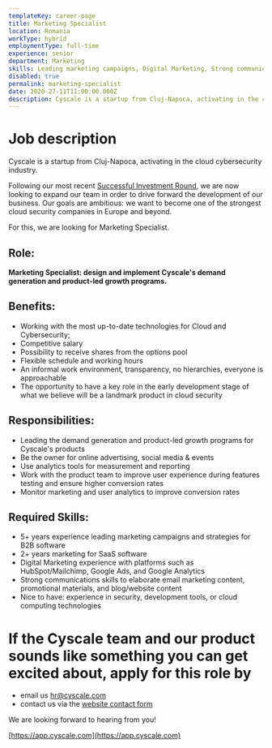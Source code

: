 ```yaml
---
templateKey: career-page
title: Marketing Specialist
location: Romania
workType: hybrid
employmentType: full-time
experience: senior
department: Marketing
skills: Leading marketing campaigns, Digital Marketing, Strong communications, HubSpot/Mailchimp, Google Ads, Google Analytics
disabled: true
permalink: marketing-specialist
date: 2020-27-11T11:00:00.000Z
description: Cyscale is a startup from Cluj-Napoca, activating in the cloud cybersecurity industry. We are looking for a marketing specialist
---
```


# Job description

Cyscale is a startup from Cluj-Napoca, activating in the cloud cybersecurity industry.

Following our most recent [Successful Investment Round](https://www.eu-startups.com/2020/09/romanian-startup-cyscale-raises-e350k-in-4-hours-on-seedblink-for-its-international-expansion), we are now looking to expand our team in order to drive forward the development of our business. Our goals are ambitious: we want to become one of the strongest cloud security companies in Europe and beyond.

For this, we are looking for Marketing Specialist.

## Role:

**Marketing Specialist: design and implement Cyscale's demand generation and product-led growth programs.**

## Benefits:

-   Working with the most up-to-date technologies for Cloud and Cybersecurity;
-   Competitive salary
-   Possibility to receive shares from the options pool
-   Flexible schedule and working hours
-   An informal work environment, transparency, no hierarchies, everyone is approachable
-   The opportunity to have a key role in the early development stage of what we believe will be a landmark product in cloud security

## Responsibilities:

-   Leading the demand generation and product-led growth programs for Cyscale's products
-   Be the owner for online advertising, social media & events
-   Use analytics tools for measurement and reporting
-   Work with the product team to improve user experience during features testing and ensure higher conversion rates
-   Monitor marketing and user analytics to improve conversion rates

## Required Skills:

-   5+ years experience leading marketing campaigns and strategies for B2B software
-   2+ years marketing for SaaS software
-   Digital Marketing experience with platforms such as HubSpot/Mailchimp, Google Ads, and Google Analytics
-   Strong communications skills to elaborate email marketing content, promotional materials, and blog/website content
-   Nice to have: experience in security, development tools, or cloud computing technologies

# If the Cyscale team and our product sounds like something you can get excited about, apply for this role by

-   email us [hr@cyscale.com](mailto:hr@cyscale.com)
-   contact us via the [website contact form](https://cyscale.com/contact)

We are looking forward to hearing from you!

[https://app.cyscale.com](https://app.cyscale.com)
